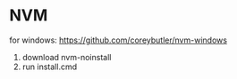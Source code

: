 # NVM

for windows: https://github.com/coreybutler/nvm-windows

1. download nvm-noinstall
2. run install.cmd
